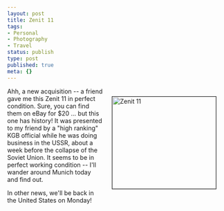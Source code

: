 ```yaml
---
layout: post
title: Zenit 11
tags:
- Personal
- Photography
- Travel
status: publish
type: post
published: true
meta: {}
---
```

<a href="http://www.flickr.com/photos/mistermoss/386411378/" title="Zenit 11" target="_blank"><img src="http://farm1.static.flickr.com/129/386411378_a4e43721dd_m.jpg" alt="Zenit 11" align="right" border="1" height="213" hspace="20" vspace="20" width="240" /></a>Ahh, a new acquisition -- a friend gave me this Zenit 11 in perfect condition.  Sure, you can find them on eBay for $20 ... but this one has history!  It was presented to my friend by a "high ranking" KGB official while he was doing business in the USSR, about a week before the collapse of the Soviet Union.  It seems to be in perfect working condition -- I'll wander around Munich today and find out.

In other news, we'll be back in the United States on Monday!
